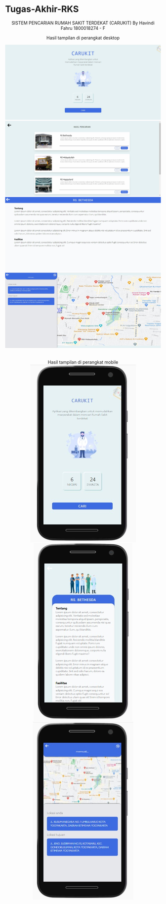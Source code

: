 # Tugas-Akhir-RKS
<center>
SISTEM PENCARIAN RUMAH SAKIT TERDEKAT (CARUKIT) By Havindi Fahru 1800018274 - F

Hasil tampilan di perangkat desktop
<center>
<img src="Carukit IMG/home_desktop.jpg" alt="tampilan desktop">
<img src="Carukit IMG/hasilPencarian_desktop.jpg" alt="hasil pencarian desktop">
<img src="Carukit IMG/info_desktop.jpg" alt="info desktop">
<img src="Carukit IMG/map_desktop.jpg" alt="map desktop">
</center>
<br>
<br>
Hasil tampilan di perangkat mobile
<center>
<img src="Carukit IMG/home_mobile.jpg" alt="home mobile>
</center>
<center>
<img src="Carukit IMG/hasilPencarian_mobile.jpg" alt="hasil pencarian mobile">
</center>
<center>
<img src="Carukit IMG/info_mobile.jpg" alt="info mobile">
</center>
<center>
<img src="Carukit IMG/map_mobile.jpg" alt="map mobile">
</center>
